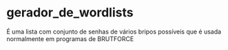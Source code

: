 # gerador_de_wordlists

É uma lista com conjunto de senhas de vários bripos possíveis que é usada normalmente em programas de BRUTFORCE
